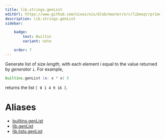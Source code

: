 ```yaml
---
title: lib.strings.genList
editUrl: https://www.github.com/nixos/nix/blob/master/src/libexpr/primops.cc
description: lib.strings.genList
sidebar:

    badge:
        text: Builtin
        variant: note

    order: 7
---
```


Generate list of size *length*, with each element *i* equal to the
value returned by *generator* `i`. For example,

```nix
builtins.genList (x: x * x) 5
```

returns the list `[ 0 1 4 9 16 ]`.


# Aliases

- [builtins.genList](reference/builtins/builtins-genList)
- [lib.genList](reference/lib/lib-genList)
- [lib.lists.genList](reference/lib/lists/lib-lists-genList)


